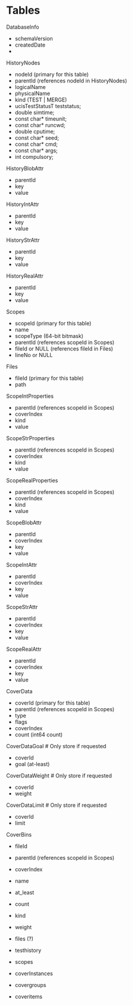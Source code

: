 
# Tables

DatabaseInfo
  - schemaVersion
  - createdDate
  - 

HistoryNodes
  - nodeId (primary for this table)
  - parentId (references nodeId in HistoryNodes)
  - logicalName
  - physicalName
  - kind (TEST | MERGE)
  - ucisTestStatusT teststatus;
  - double simtime;
  - const char* timeunit;
  - const char* runcwd;
  - double cputime;
  - const char* seed;
  - const char* cmd;
  - const char* args;
  - int compulsory;

HistoryBlobAttr
  - parentId
  - key
  - value

HistoryIntAttr
  - parentId
  - key
  - value

HistoryStrAttr
  - parentId
  - key
  - value

HistoryRealAttr
  - parentId
  - key
  - value

<!-- 

The set of attributes is fixed. Let's just leave it at that...

HistoryNodeIntProperties
  - parentId (references nodeId in HistoryNodes)
  - kind
  - value

HistoryNodeRealProperties
  - parentId (references nodeId in HistoryNodes)
  - kind
  - value

HistoryNodeStrProperties
  - parentId (references nodeId in HistoryNodes)
  - kind
  - value 
-->

Scopes
  - scopeId (primary for this table)
  - name
  - scopeType (64-bit bitmask)
  - parentId (references scopeId in Scopes)
  - fileId or NULL (references fileId in Files)
  - lineNo or NULL

Files
  - fileId (primary for this table)
  - path

ScopeIntProperties
  - parentId (references scopeId in Scopes)
  - coverIndex
  - kind
  - value

ScopeStrProperties
  - parentId (references scopeId in Scopes)
  - coverIndex
  - kind
  - value

ScopeRealProperties
  - parentId (references scopeId in Scopes)
  - coverIndex
  - kind
  - value

ScopeBlobAttr
  - parentId
  - coverIndex
  - key
  - value

ScopeIntAttr
  - parentId
  - coverIndex
  - key
  - value

ScopeStrAttr
  - parentId
  - coverIndex
  - key
  - value

ScopeRealAttr
  - parentId
  - coverIndex
  - key
  - value

CoverData
  - coverId (primary for this table)
  - parentId (references scopeId in Scopes)
  - type
  - flags
  - coverIndex 
  - count (int64 count)

CoverDataGoal # Only store if requested
  - coverId
  - goal (at-least)

CoverDataWeight # Only store if requested
  - coverId
  - weight 

CoverDataLimit # Only store if requested
  - coverId
  - limit


CoverBins
  - fileId
  - parentId (references scopeId in Scopes)
  - coverIndex 
  - name
  - at_least
  - count
  - kind
  - weight


- files (?)
- testhistory
- scopes
- coverInstances
- covergroups
- coveritems

